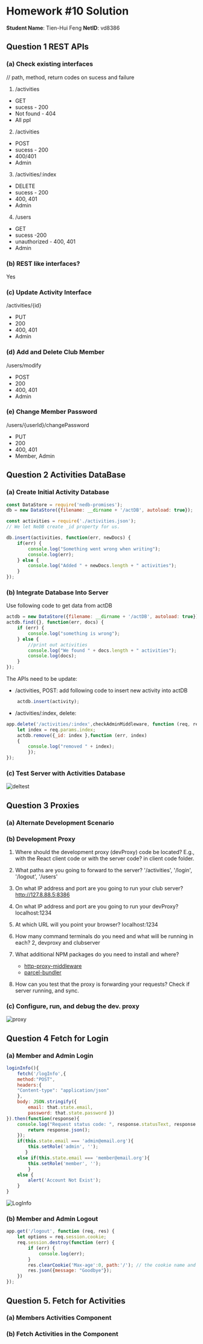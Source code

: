 # Homework #10 Solution
**Student Name**:  Tien-Hui Feng
**NetID**: vd8386


## Question 1 REST APIs

### (a) Check existing interfaces
// path, method, return codes on sucess and failure

1. /activities
* GET
* sucess - 200
* Not found - 404
* All ppl


2. /activities
* POST
* sucess - 200
* 400/401
* Admin

3. /activities/:index
* DELETE
* sucess - 200
* 400, 401
* Admin

4. /users
* GET
* sucess -200
* unauthorized - 400, 401
* Admin


### (b) REST like interfaces?
 Yes
### (c) Update Activity Interface

/activities/{id}
* PUT
* 200
* 400, 401
* Admin

### (d) Add and Delete Club Member

/users/modify
* POST
* 200
* 400, 401
* Admin

### (e) Change Member Password
/users/{userId}/changePassword
* PUT
* 200
* 400, 401
* Member, Admin

## Question 2 Activities DataBase

### (a) Create Initial Activity Database

```javascript
const DataStore = require('nedb-promises');
db = new DataStore({filename: __dirname + '/actDB', autoload: true});

const activities = require('./activities.json');
// We let NeDB create _id property for us.

db.insert(activities, function(err, newDocs) {
    if(err) {
        console.log("Something went wrong when writing");
        console.log(err);
    } else {
        console.log("Added " + newDocs.length + " activities");
    }
});

```

### (b) Integrate Database Into Server
Use following code to get data from actDB
```javascript 
actdb = new DataStore({filename: __dirname + '/actDB', autoload: true});
actdb.find({}, function(err, docs) {
    if (err) {
        console.log("something is wrong");
    } else {
        //print out activities
        console.log("We found " + docs.length + " activities");
        console.log(docs);
    }
});
```
The APIs need to be update: 
* /activities, POST: 
add following code to insert new activity into actDB
``` javascript
    actdb.insert(activity); 
```
* /activities/:index, delete: 
```javascript 
app.delete('/activities/:index',checkAdminMiddleware, function (req, res){
    let index = req.params.index; 
    actdb.remove({_id: index },function (err, index) 
    {
        console.log("removed " + index);
        });
});    
```

### (c) Test Server with Activities Database
![deltest](images/2c.JPG)

## Question 3 Proxies

### (a) Alternate Development Scenario

### (b) Development Proxy
1. Where should the development proxy (devProxy) code be located? E.g., with the React client code or with the server code?
 in client code folder.

2. What paths are you going to forward to the server?
    '/activities', '/login', '/logout', '/users'
    
3. On what IP address and port are you going to run your club server?
    http://127.8.88.5:8386

4. On what IP address and port are you going to run your devProxy?
    localhost:1234
    
5. At which URL will you point your browser?
    localhost:1234
    
6. How many command terminals do you need and what will be running in each?
    2, devproxy and clubserver
    
7. What additional NPM packages do you need to install and where?
    * [http-proxy-middleware](https://www.npmjs.com/package/http-proxy-middleware)
    * [parcel-bundler](https://parceljs.org/api.html#middleware)

8. How can you test that the proxy is forwarding your requests?
    Check if server running, and sync.  

### (c) Configure, run, and debug the dev. proxy
![proxy](images/3c.JPG)


## Question 4 Fetch for Login

### (a) Member and Admin Login 
```javascript
loginInfo(){
    fetch('/logInfo',{
    method:"POST",
    headers:{
    "Content-type": "application/json"
    },
    body: JSON.stringify({
        email: that.state.email,
        password: that.state.password })
}).then(function(response){
    console.log("Request status code: ", response.statusText, response.status, response.type );
        return response.json(); 
    });
    if(this.state.email === 'admin@email.org'){
        this.setRole('admin', ''); 
       }
    else if(this.state.email === 'member@email.org'){
        this.setRole('member', '');
        }
    else {
        alert('Account Not Exist');
    }
}
```
![LogInfo](images/4a.JPG)

### (b) Member and Admin Logout
```javascript 
app.get('/logout', function (req, res) {
	let options = req.session.cookie;
	req.session.destroy(function (err) {
		if (err) {
			console.log(err);
		}
		res.clearCookie('Max-age':0, path:'/'); // the cookie name and options
		res.json({message: "Goodbye"});
	})
});

```


## Question 5. Fetch for Activities

### (a) Members Activities Component


### (b) Fetch Activities in the Component

